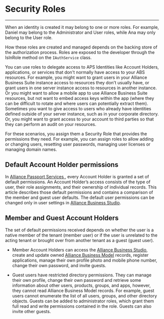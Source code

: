 # Security Roles
---

When an identity is created it may belong to one or more roles. For example, Daniel may belong to the Administrator and User roles, while Ana may only belong to the User role. 

How these roles are created and managed depends on the backing store of the authorization process. Roles are exposed to the developer through the IsInRole method on the `IAuthService` class.

You can use roles to delegate access to APS Identities like Account Holders, applications, or services that don't normally have access to your ABS resources. For example, you might want to grant users in your Alliance Business Suite instance access to resources they don't usually have, or grant users in one server instance access to resources in another instance. Or you might want to allow a mobile app to use Alliance Business Suite resources, but not want to embed access keys within the app (where they can be difficult to rotate and where users can potentially extract them). Sometimes you want to give access to users who already have identities defined outside of your server instance, such as in your corporate directory. Or, you might want to grant access to your account to third parties so that they can perform an audit on your resources.

For these scenarios, you assign them a Security Role that provides the permissions they need. For example, you can assign roles to allow adding or changing users, resetting user passwords, managing user licenses or managing domain names.

## Default Account Holder permissions

In [Alliance Passport Services ](/Components/Alliance-Passport-Services.md), every Account Holder is granted a set of default permissions. An Account Holder’s access consists of the type of user, their role assignments, and their ownership of individual records. This article describes those default permissions and contains a comparison of the member and guest user defaults. The default user permissions can be changed only in user settings in [Alliance Business Studio](/Components/Alliance-Business-Studio.md).

## Member and Guest Account Holders

The set of default permissions received depends on whether the user is a native member of the tenant (member user) or if the user is unrelated to the acting tenant or brought over from another tenant as a guest (guest user). 

- Member Account Holders can access the [Alliance Business Studio](/Components/Alliance-Business-Studio.md), create and update owned [Alliance Business Model](/Components/Alliance-Business-Model.md) records, register applications, manage their own profile photo and mobile phone number, change their own password, and invite guests.

- Guest users have restricted directory permissions. They can manage their own profile, change their own password and retrieve some information about other users, products, groups, and apps, however, they cannot read Alliance Business Model records. For example, guest users cannot enumerate the list of all users, groups, and other directory objects. Guests can be added to administrator roles, which grant them full read and write permissions contained in the role. Guests can also invite other guests.

